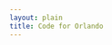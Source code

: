 ```yaml
---
layout: plain
title: Code for Orlando
---
```

<script type="text/javascript">


bugs_needing_help = new Array();
// when, bug url, repository name, conributors_url

function parse_help_needed_results(req, repository_name, issues_url, contributors_url) {
  var bug_list = "";
  if (req.responseText) {
    bug_list = JSON.parse(req.responseText);
  }
  if (bug_list) {
    console.log("want to load " + bug_list + " into bug list for " + repository_name + " because of " + issues_url);
  } else {
    console.log("no interesting bugs at " + issues_url)
  }
}

function poll_help_needed(repository_name, issues_url_description, contributors_url) {
  var issues_url = issues_url_description.replace("{/number}", "?assignee=none&amp;labels=help%20wanted");
  var req = new XMLHttpRequest();
  req.addEventListener("load", function() { return parse_help_needed_results(req, repository_name, issues_url, contributors_url); });
  req.open("GET", issues_url);
  req.send();
}

{% for repository in site.github.public_repositories %}poll_help_needed('{{ repository.name | replace "{/number\}", "" }}', '{{ repository.issues_url }}', '{{ repository.contributors_url }}');
{% endfor %}
</script>
